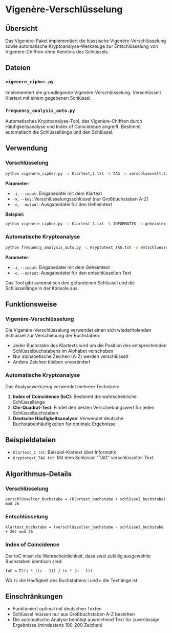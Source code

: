 # Vigenère-Verschlüsselung

## Übersicht

Das Vigenère-Paket implementiert die klassische Vigenère-Verschlüsselung sowie automatische Kryptoanalyse-Werkzeuge zur Entschlüsselung von Vigenère-Chiffren ohne Kenntnis des Schlüssels.

## Dateien

### `vigenere_cipher.py`
Implementiert die grundlegende Vigenère-Verschlüsselung. Verschlüsselt Klartext mit einem gegebenen Schlüssel.

### `frequency_analysis_auto.py`
Automatisches Kryptoanalyse-Tool, das Vigenère-Chiffren durch Häufigkeitsanalyse und Index of Coincidence angreift. Bestimmt automatisch die Schlüssellänge und den Schlüssel.

## Verwendung

### Verschlüsselung

```bash
python vigenere_cipher.py -i Klartext_1.txt -k TAG -o verschluesselt.txt
```

**Parameter:**
- `-i`, `--input`: Eingabedatei mit dem Klartext
- `-k`, `--key`: Verschlüsselungsschlüssel (nur Großbuchstaben A-Z)
- `-o`, `--output`: Ausgabedatei für den Geheimtext

**Beispiel:**
```bash
python vigenere_cipher.py -i Klartext_1.txt -k INFORMATIK -o geheimtext.txt
```

### Automatische Kryptoanalyse

```bash
python frequency_analysis_auto.py -i Kryptotext_TAG.txt -o entschluesselt.txt
```

**Parameter:**
- `-i`, `--input`: Eingabedatei mit dem Geheimtext
- `-o`, `--output`: Ausgabedatei für den entschlüsselten Text

Das Tool gibt automatisch den gefundenen Schlüssel und die Schlüssellänge in der Konsole aus.

## Funktionsweise

### Vigenère-Verschlüsselung
Die Vigenère-Verschlüsselung verwendet einen sich wiederholenden Schlüssel zur Verschiebung der Buchstaben:
- Jeder Buchstabe des Klartexts wird um die Position des entsprechenden Schlüsselbuchstabens im Alphabet verschoben
- Nur alphabetische Zeichen (A-Z) werden verschlüsselt
- Andere Zeichen bleiben unverändert

### Automatische Kryptoanalyse
Das Analysewerkzeug verwendet mehrere Techniken:

1. **Index of Coincidence (IoC)**: Bestimmt die wahrscheinliche Schlüssellänge
2. **Chi-Quadrat-Test**: Findet den besten Verschiebungswert für jeden Schlüsselbuchstaben
3. **Deutsche Häufigkeitsanalyse**: Verwendet deutsche Buchstabenhäufigkeiten für optimale Ergebnisse

## Beispieldateien

- `Klartext_1.txt`: Beispiel-Klartext über Informatik
- `Kryptotext_TAG.txt`: Mit dem Schlüssel "TAG" verschlüsselter Text

## Algorithmus-Details

### Verschlüsselung
```
verschlüsselter_buchstabe = (klartext_buchstabe + schlüssel_buchstabe) mod 26
```

### Entschlüsselung
```
klartext_buchstabe = (verschlüsselter_buchstabe - schlüssel_buchstabe + 26) mod 26
```

### Index of Coincidence
Der IoC misst die Wahrscheinlichkeit, dass zwei zufällig ausgewählte Buchstaben identisch sind:
```
IoC = Σ(fi * (fi - 1)) / (n * (n - 1))
```
Wo `fi` die Häufigkeit des Buchstabens i und `n` die Textlänge ist.

## Einschränkungen

- Funktioniert optimal mit deutschen Texten
- Schlüssel müssen nur aus Großbuchstaben A-Z bestehen
- Die automatische Analyse benötigt ausreichend Text für zuverlässige Ergebnisse (mindestens 100-200 Zeichen)
